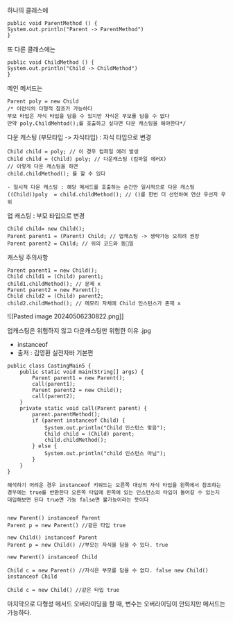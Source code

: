 하나의 클래스에 

	public void ParentMethod () {
	System.out.println("Parent -> ParentMethod")
	}

또 다른 클래스에는

	public void ChildMethod () {
	System.out.println("Child -> ChildMethod") 
	}

메인 메서드는

	Parent poly = new Child 
	/* 이런식의 다형적 참조가 가능하다 
	부모 타입은 자식 타입을 담을 수 있지만 자식은 부모를 담을 수 없다 
	만약 poly.ChildMehtod();를 호출하고 싶다면 다운 캐스팅을 해야한다*/

다운 캐스팅 (부모타입 -> 자식타입) : 자식 타입으로 변경

	Child child = poly; // 이 경우 컴파일 에러 발생
	Child child = (Child) poly; // 다운캐스팅 (컴파일 에러X)
	// 이렇게 다운 캐스팅을 하면
	child.childMethod(); 를 할 수 있다

	- 일시적 다운 캐스팅 : 해당 메서드를 호출하는 순간만 일시적으로 다운 캐스팅
	((Child))poly  = child.childMethod(); // ()를 한번 더 선언하여 연산 우선자 우위

업 캐스팅 : 부모 타입으로 변경

	Child child= new Child();
	Parent parent1 = (Parent) Child; // 업캐스팅 -> 생략가능 오히려 권장
	Parent parent2 = Child; // 위의 코드와 동일 

캐스팅 주의사항

	Parent parent1 = new Child();  
	Child child1 = (Child) parent1;  
	child1.childMethod(); // 문제 x  
	Parent parent2 = new Parent();  
	Child child2 = (Child) parent2;  
	child2.childMethod(); // 메모리 자체에 Child 인스턴스가 존재 x

![[Pasted image 20240506230822.png]]
  
업캐스팅은 위험하지 않고 다운캐스팅만 위험한 이유 .jpg

- instanceof
- 출저 : 김영환 실전자바 기본편
```
public class CastingMain5 {  
    public static void main(String[] args) {  
        Parent parent1 = new Parent();  
        call(parent1);  
        Parent parent2 = new Child();  
        call(parent2);  
    }  
    private static void call(Parent parent) {  
        parent.parentMethod();  
        if (parent instanceof Child) {  
            System.out.println("Child 인스턴스 맞음");  
            Child child = (Child) parent;  
            child.childMethod();  
        } else {  
            System.out.println("child 인스턴스 아님");  
        }    
    }
}
```
	해석하기 어려운 경우 instanceof 키워드는 오른쪽 대상의 자식 타입을 왼쪽에서 참조하는
	경우에는 true를 반환한다 오른쪽 타입에 왼쪽에 있는 인스턴스의 타입이 들어갈 수 있는지
	대입해보면 된다 true면 가능 false면 불가능이라는 뜻이다
```

new Parent() instanceof Parent  
Parent p = new Parent() //같은 타입 true

new Child() instanceof Parent  
Parent p = new Child() //부모는 자식을 담을 수 있다. true

new Parent() instanceof Child

Child c = new Parent() //자식은 부모를 담을 수 없다. false new Child() instanceof Child

Child c = new Child() //같은 타입 true
```
마지막으로 다형성 메서드 오버라이딩을 할 때, 변수는 오버라이딩이 안되지만 메서드는 가능하다.